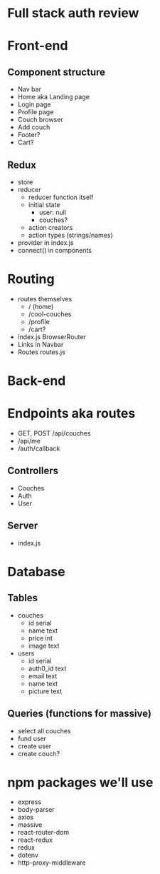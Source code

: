 # Full stack auth review 

# Front-end

## Component structure

* Nav bar
* Home aka Landing page
* Login page
* Profile page
* Couch browser
* Add couch
* Footer? 
* Cart? 

## Redux

* store
* reducer
    * reducer function itself
    * initial state
        * user: null
        * couches? 
    * action creators
    * action types (strings/names)
* provider in index.js
* connect() in components

# Routing

* routes themselves
    * / (home)
    * /cool-couches
    * /profile
    * /cart? 
* index.js BrowserRouter
* Links in Navbar
* Routes routes.js

# Back-end

# Endpoints aka routes

* GET, POST /api/couches
* /api/me
* /auth/callback

## Controllers 

* Couches
* Auth
* User

## Server

* index.js

# Database

## Tables

* couches
    * id serial
    * name text
    * price int
    * image text
* users
    * id serial
    * auth0_id text
    * email text
    * name text
    * picture text

## Queries (functions for massive)

* select all couches
* fund user
* create user
* create couch?


# npm packages we'll use

* express
* body-parser
* axios
* massive
* react-router-dom
* react-redux
* redux
* dotenv
* http-proxy-middleware